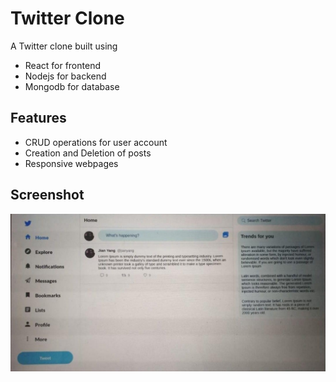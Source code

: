 # Twitter Clone

A Twitter clone built using

- React for frontend
- Nodejs for backend
- Mongodb for database

## Features

- CRUD operations for user account
- Creation and Deletion of posts
- Responsive webpages

## Screenshot

![Twitter Feed](./screenshots/feed.jpg "Twitter Feed")
